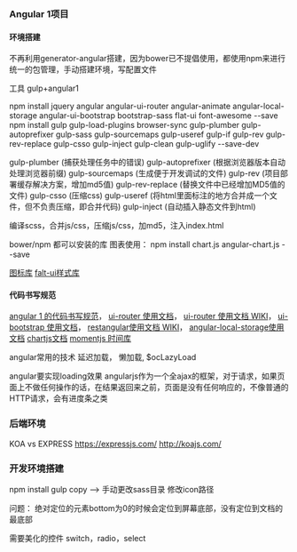 ### Angular 1项目

#### 环境搭建
不再利用generator-angular搭建，因为bower已不提倡使用，都使用npm来进行统一的包管理，手动搭建环境，写配置文件

工具 gulp+angular1

npm install jquery angular angular-ui-router angular-animate angular-local-storage angular-ui-bootstrap bootstrap-sass flat-ui font-awesome --save
npm install gulp gulp-load-plugins  browser-sync gulp-plumber gulp-autoprefixer gulp-sass gulp-sourcemaps gulp-useref gulp-if gulp-rev gulp-rev-replace gulp-csso gulp-inject gulp-clean gulp-uglify  --save-dev

gulp-plumber   (捕获处理任务中的错误)
gulp-autoprefixer   (根据浏览器版本自动处理浏览器前缀)
gulp-sourcemaps   (生成便于开发调试的文件)
gulp-rev   (项目部署缓存解决方案，增加md5值)
gulp-rev-replace   (替换文件中已经增加MD5值的文件)
gulp-csso   (压缩css)
gulp-useref   (将html里面标注的地方合并成一个文件，但不负责压缩，即合并代码)
gulp-inject   (自动插入静态文件到html)

编译scss，合并js/css，压缩js/css，加md5，注入index.html

bower/npm 都可以安装的库
图表使用： npm install chart.js angular-chart.js --save  


[图标库](http://fontawesome.dashgame.com/)
[falt-ui样式库](http://designmodo.github.io/Flat-UI/docs/components.html)

#### 代码书写规范
[angular 1 的代码书写规范](https://github.com/johnpapa/angular-styleguide/tree/master/a1)，
[ui-router 使用文档](https://ui-router.github.io)，
[ui-router 使用文档 WIKI](https://github.com/angular-ui/ui-router/wiki/URL-Routing)，
[ui-bootstrap 使用文档](https://angular-ui.github.io/bootstrap/#!#getting_started)，
[restangular使用文档 WIKI](https://github.com/mgonto/restangular)，
[angular-local-storage使用文档](https://github.com/grevory/angular-local-storage)
[chartjs文档](//http://jtblin.github.io/angular-chart.js/)
[momentjs 时间库](http://momentjs.cn/)

angular常用的技术
延迟加载， 懒加载, $ocLazyLoad

angular要实现loading效果 
angularjs作为一个全ajax的框架，对于请求，如果页面上不做任何操作的话，在结果返回来之前，页面是没有任何响应的，不像普通的HTTP请求，会有进度条之类


### 后端环境

KOA vs EXPRESS
https://expressjs.com/
http://koajs.com/


### 开发环境搭建
npm install
gulp copy --> 手动更改sass目录 修改icon路径


问题： 绝对定位的元素bottom为0的时候会定位到屏幕底部，没有定位到文档的最底部

需要美化的控件   switch，radio，select
